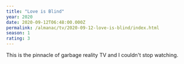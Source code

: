 ```yaml
---
title: "Love is Blind"
year: 2020
date: 2020-09-12T06:48:00.000Z
permalink: /almanac/tv/2020-09-12-love-is-blind/index.html
season: 1
rating: 3
---
```


This is the pinnacle of garbage reality TV and I couldn't stop watching.